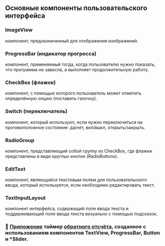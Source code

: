 ## Основные компоненты пользовательского интерфейса

### ImageView 
компонент, предназначенный для отображения изображений.
### ProgressBar (индикатор прогресса) 
компонент, применяемый тогда, когда
пользователю нужно показать, что программа не зависла, а выполняет
продолжительную работу.
### CheckBox (флажок) 
компонент, с помощью которого пользователь может
отметить определённую опцию (поставить галочку).
### Switch (переключатель) 
компонент, который используют, если нужно
переключиться на противоположное состояние: да/нет, вкл/выкл,
открыть/закрыть.
### RadioGroup 
компонент, представляющий собой группу из CheckBox, где
флажки представлены в виде круглых кнопок (RadioButtons).
### EditText 
компонент, являющийся текстовым полем для пользовательского
ввода, который используется, если необходимо редактировать текст.
### TextInputLayout 
компонент интерфейса, содержащий поле ввода текста
и поддерживающий поле ввода текста визуально с помощью подсказок.

### :paperclip: [Приложение](https://github.com/ILYA-NASA/Android-basic/tree/master/18_Components/app/src/main) таймер [обратного отсчёта](https://github.com/ILYA-NASA/Android-basic/blob/master/18_Components/TASK.md), созданное с использованием компонентов TextView, ProgressBar, Button и *Slider.

